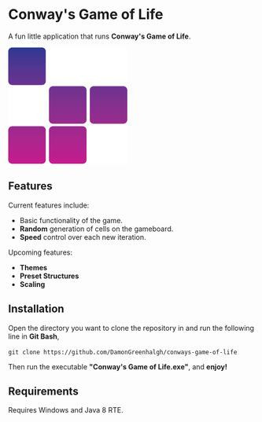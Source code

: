 # **Conway's Game of Life** 
A fun little application that runs **Conway's Game of Life**.  

![alt text](https://github.com/DamonGreenhalgh/conways-game-of-life/blob/main/bin/icon.png?raw=true) 

## Features
Current features include:

* Basic functionality of the game.
* **Random** generation of cells on the gameboard.
* **Speed** control over each new iteration.

Upcoming features:

* **Themes**
* **Preset Structures**
* **Scaling**

 
## Installation
Open the directory you want to clone the repository in and run the following line in **Git Bash**,  

`git clone https://github.com/DamonGreenhalgh/conways-game-of-life`  
 
Then run the executable **"Conway's Game of Life.exe"**, and **enjoy!**  

## Requirements
Requires Windows and Java 8 RTE.

